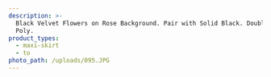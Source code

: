```yaml
---
description: >-
  Black Velvet Flowers on Rose Background. Pair with Solid Black. Double Brushed
  Poly.
product_types:
  - maxi-skirt
  - to
photo_path: /uploads/095.JPG
---
```

